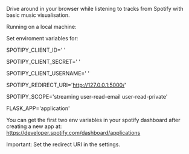 Drive around in your browser while listening to tracks from Spotify with basic music visualisation.

Running on a local machine:

Set enviroment variables for:

SPOTIPY_CLIENT_ID=' '

SPOTIPY_CLIENT_SECRET=' '

SPOTIPY_CLIENT_USERNAME=' '

SPOTIPY_REDIRECT_URI='http://127.0.0.1:5000/'

SPOTIPY_SCOPE='streaming user-read-email user-read-private'

FLASK_APP='application'

You can get the first two env variables in your spotify dashboard after creating a new app at:
https://developer.spotify.com/dashboard/applications

Important: Set the redirect URI in the settings.
